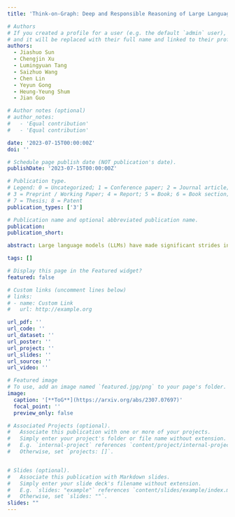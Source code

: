 ```yaml
---
title: 'Think-on-Graph: Deep and Responsible Reasoning of Large Language Model with Knowledge Graph'

# Authors
# If you created a profile for a user (e.g. the default `admin` user), write the username (folder name) here
# and it will be replaced with their full name and linked to their profile.
authors:
  - Jiashuo Sun
  - Chengjin Xu
  - Lumingyuan Tang
  - Saizhuo Wang
  - Chen Lin
  - Yeyun Gong
  - Heung-Yeung Shum
  - Jian Guo

# Author notes (optional)
# author_notes:
#   - 'Equal contribution'
#   - 'Equal contribution'

date: '2023-07-15T00:00:00Z'
doi: ''

# Schedule page publish date (NOT publication's date).
publishDate: '2023-07-15T00:00:00Z'

# Publication type.
# Legend: 0 = Uncategorized; 1 = Conference paper; 2 = Journal article;
# 3 = Preprint / Working Paper; 4 = Report; 5 = Book; 6 = Book section;
# 7 = Thesis; 8 = Patent
publication_types: ['3']

# Publication name and optional abbreviated publication name.
publication: 
publication_short: 

abstract: Large language models (LLMs) have made significant strides in various tasks, yet they often struggle with complex reasoning and exhibit poor performance in scenarios where knowledge traceability, timeliness, and accuracy are crucial. To address these limitations, we present Think-on-Graph (ToG), a novel framework that leverages knowledge graphs to enhance LLMs' ability for deep and responsible reasoning. By employing ToG, we can identify entities relevant to a given question and conduct exploration and reasoning to retrieve related triples from an external knowledge database. This iterative procedure generates multiple reasoning pathways consisting of sequentially connected triplets until sufficient information is gathered to answer the question or the maximum depth is reached. Through experiments on complex multi-hop reasoning question-answering tasks, we demonstrate that ToG outperforms existing methods, effectively addressing the aforementioned limitations of LLMs without incurring additional training costs.

tags: []

# Display this page in the Featured widget?
featured: false

# Custom links (uncomment lines below)
# links:
# - name: Custom Link
#   url: http://example.org

url_pdf: ''
url_code: ''
url_dataset: ''
url_poster: ''
url_project: ''
url_slides: ''
url_source: ''
url_video: ''

# Featured image
# To use, add an image named `featured.jpg/png` to your page's folder.
image:
  caption: '[**ToG**](https://arxiv.org/abs/2307.07697)'
  focal_point: ''
  preview_only: false

# Associated Projects (optional).
#   Associate this publication with one or more of your projects.
#   Simply enter your project's folder or file name without extension.
#   E.g. `internal-project` references `content/project/internal-project/index.md`.
#   Otherwise, set `projects: []`.


# Slides (optional).
#   Associate this publication with Markdown slides.
#   Simply enter your slide deck's filename without extension.
#   E.g. `slides: "example"` references `content/slides/example/index.md`.
#   Otherwise, set `slides: ""`.
slides: ""
---
```

